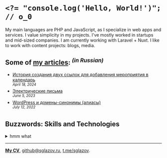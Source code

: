 # `<?= "console.log('Hello, World!')"; // o_0`
My main languages are PHP and JavaScript, as I specialize in web apps and services. I value simplicity in my projects. I've mostly worked in startups and mid-sized companies. I am currently working with Laravel + Nuxt. I like to work with content projects: blogs, media.

## Some of [my articles](https://sglazov.ru/notes/): <sup>_(in Russian)_</sup>

* [История создания двух ссылок для добавления мероприятия в календарь](https://sglazov.ru/notes/add-to-calendar/) <br />
<sup>_April 18, 2024_</sup>
* [Электрические письма](https://sglazov.ru/notes/emails/) <br />
<sup>_June 5, 2023_</sup>
* [WordPress и домены-синонимы (алиасы)](https://sglazov.ru/notes/wordpress-domains/) <br />
<sup>_July 12, 2022_</sup>


## Buzzwords: Skills and Technologies
<details>
  <summary>hmm what</summary>

  Eleventy (11ty), Makefile, CloudPayments API, Blade, Laravel, SVG, Nginx, Stylus, Bootstrap, Tinkoff API, Less, React, PHP, styled-components, Bitbucket, Nuxt, Figma, Markdown, MySQL, Reg.ru, GitHub Actions, Composer, phpMyAdmin, Deployer.php, Vite, PostCSS, Flarum, SCSS, HTML, CSS, Apache, JavaScript, GitHub, Photoshop, Accessibility (a11y), GitLab, TimeWeb, Eloquent ORM, БЭМ, Git, Cypress, Docker, SEO, MAMP, Sketch, Livewire, Tailwind, Grunt, Nunjucks, jQuery, Laravel Nova, Gulp, webpack, Vue, Shop-Script, HTTPie, WordPress, ispmanager, Pug (Jade), Shell, Zeplin.
</details>

----
[**My CV**](https://sglazov.ru/cv/), [github@sglazov.ru](mailto:github@sglazov.ru), [t.me/sglazov](https://t.me/sglazov).
